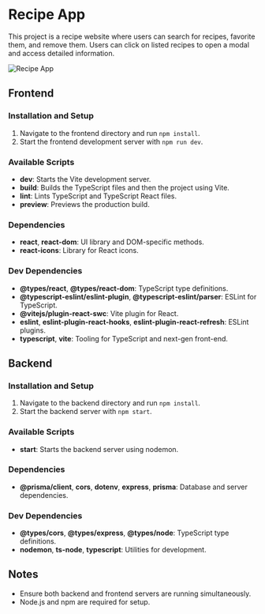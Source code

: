 # Recipe App

This project is a recipe website where users can search for recipes, favorite them, and remove them. Users can click on listed recipes to open a modal and access detailed information.

![Recipe App](frontend/public/Presentation.gif)

## Frontend

### Installation and Setup 
1. Navigate to the frontend directory and run `npm install`.
2. Start the frontend development server with `npm run dev`.

### Available Scripts
- **dev**: Starts the Vite development server.
- **build**: Builds the TypeScript files and then the project using Vite.
- **lint**: Lints TypeScript and TypeScript React files.
- **preview**: Previews the production build.

### Dependencies
- **react**, **react-dom**: UI library and DOM-specific methods.
- **react-icons**: Library for React icons.

### Dev Dependencies
- **@types/react**, **@types/react-dom**: TypeScript type definitions.
- **@typescript-eslint/eslint-plugin**, **@typescript-eslint/parser**: ESLint for TypeScript.
- **@vitejs/plugin-react-swc**: Vite plugin for React.
- **eslint**, **eslint-plugin-react-hooks**, **eslint-plugin-react-refresh**: ESLint plugins.
- **typescript**, **vite**: Tooling for TypeScript and next-gen front-end.

## Backend

### Installation and Setup
1. Navigate to the backend directory and run `npm install`.
2. Start the backend server with `npm start`.

### Available Scripts
- **start**: Starts the backend server using nodemon.

### Dependencies
- **@prisma/client**, **cors**, **dotenv**, **express**, **prisma**: Database and server dependencies.

### Dev Dependencies
- **@types/cors**, **@types/express**, **@types/node**: TypeScript type definitions.
- **nodemon**, **ts-node**, **typescript**: Utilities for development.

## Notes
- Ensure both backend and frontend servers are running simultaneously.
- Node.js and npm are required for setup.
